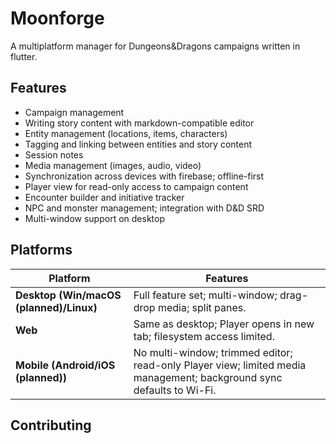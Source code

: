 # Moonforge
A multiplatform manager for Dungeons&Dragons campaigns written in flutter.

## Features
- Campaign management
- Writing story content with markdown-compatible editor
- Entity management (locations, items, characters)
- Tagging and linking between entities and story content
- Session notes
- Media management (images, audio, video)
- Synchronization across devices with firebase; offline-first
- Player view for read-only access to campaign content
- Encounter builder and initiative tracker
- NPC and monster management; integration with D&D SRD
- Multi-window support on desktop

## Platforms
| Platform                                | Features                                                                                                             |
|-----------------------------------------| -------------------------------------------------------------------------------------------------------------------- |
| **Desktop (Win/macOS (planned)/Linux)** | Full feature set; multi-window; drag-drop media; split panes.                                                        |
| **Web**                                 | Same as desktop; Player opens in new tab; filesystem access limited.                                                 |
| **Mobile (Android/iOS (planned))**      | No multi-window; trimmed editor; read-only Player view; limited media management; background sync defaults to Wi-Fi. |

## Contributing